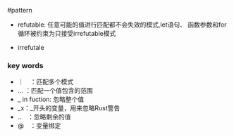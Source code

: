 #pattern

- refutable: 任意可能的值进行匹配都不会失效的模式,let语句、 函数参数和for循环被约束为只接受irrefutable模式

- irrefutale

### key words
- ｜　：匹配多个模式
- ... ：匹配一个值包含的范围
- _ in fuction: 忽略整个值
- \_x：_开头的变量，用来忽略Rust警告
- ..　：忽略剩余的值
- @　：变量绑定

